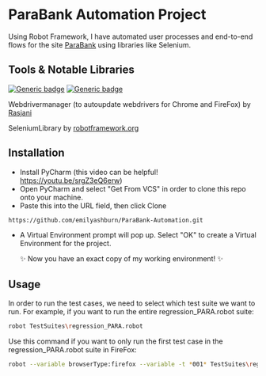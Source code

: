 # ParaBank Automation Project

Using Robot Framework, I have automated user processes and end-to-end flows for the site [ParaBank](https://parabank.parasoft.com/parabank/index.htm) using libraries like Selenium.

## Tools & Notable Libraries

[![Generic badge](https://img.shields.io/badge/Python-3.10.10-<COLOR>.svg)](https://shields.io/)
[![Generic badge](https://img.shields.io/badge/RobotFramework-6.0.2-<COLOR>.svg)](https://shields.io/)

Webdrivermanager (to autoupdate webdrivers for Chrome and FireFox) by [Rasjani](https://github.com/MarketSquare/webdrivermanager)

SeleniumLibrary by [robotframework.org](https://robotframework.org/SeleniumLibrary/SeleniumLibrary.html)


## Installation
- Install PyCharm (this video can be helpful! https://youtu.be/srgZ3eQ6erw)
- Open PyCharm and select "Get From VCS" in order to clone this repo onto your machine.
- Paste this into the URL field, then click Clone
```bash
https://github.com/emilyashburn/ParaBank-Automation.git
```
- A Virtual Environment prompt will pop up. Select "OK" to create a Virtual Environment for the project.

  ✨ Now you have an exact copy of my working environment! ✨



## Usage
In order to run the test cases, we need to select which test suite we want to run. For example, if you want to run the entire regression_PARA.robot suite:
```bash
robot TestSuites\regression_PARA.robot
```
Use this command if you want to only run the first test case in the regression_PARA.robot suite in FireFox:
```bash
robot --variable browserType:firefox --variable -t *001* TestSuites\regression_PARA.robot
```
